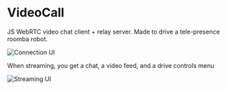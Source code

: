 # VideoCall
JS WebRTC video chat client + relay server. Made to drive a tele-presence roomba robot.

![Connection UI](https://i.imgur.com/HtJi74m.png)

When streaming, you get a chat, a video feed, and a drive controls menu

![Streaming UI](https://i.imgur.com/Qh6vO9a.png)
